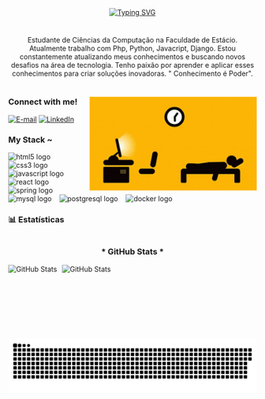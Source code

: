 <div align="center">
  <a href="https://git.io/typing-svg">
    <img src="https://readme-typing-svg.demolab.com?font=Fira+Code&size=22&pause=1000&color=1D4BF7&width=435&lines=+%2B+welcome+to+my+profile+!+" alt="Typing SVG">
  </a>
</div>

#

<p align="center">Estudante de Ciências da Computação  na Faculdade de Estácio. Atualmente trabalho com Php, Python, Javacript, Django.
Estou constantemente atualizando meus conhecimentos e buscando novos desafios na área de tecnologia. Tenho paixão por aprender e aplicar esses conhecimentos para criar soluções inovadoras. " Conhecimento é Poder".
  
#

<img align="right" alt="" height="190px" src="./src/study.gif">

<h3 align="left">Connect with me!</h3>

[![E-mail](https://img.shields.io/badge/-Email-000?style=for-the-badge&logo=microsoft-outlook&logoColor=FF00F6&color:FFF)](mailto:josemars.lino@gmail.com)
[![LinkedIn](https://img.shields.io/badge/-LinkedIn-000?style=for-the-badge&logo=linkedin&logoColor=FF00F6&color:FFF)](www.linkedin.com/in/josêmarlino)

<h3 align="left">My Stack ~</h3>

<div align="left">
  <img src="https://cdn.jsdelivr.net/gh/devicons/devicon/icons/html5/html5-original.svg" height="25" alt="html5 logo"  />
  <img width="8" />
  <img src="https://cdn.jsdelivr.net/gh/devicons/devicon/icons/css3/css3-original.svg" height="25" alt="css3 logo"  />
  <img width="8" />
  <img src="https://cdn.jsdelivr.net/gh/devicons/devicon/icons/javascript/javascript-plain.svg" height="25" alt="javascript logo"  />
  <img width="8" />
  <img src="https://cdn.jsdelivr.net/gh/devicons/devicon/icons/react/react-original.svg" height="25" alt="react logo"  />
  <img width="8" />
  <img src="https://cdn.jsdelivr.net/gh/devicons/devicon/icons/spring/spring-original.svg" height="25" alt="spring logo"  />
  <img width="8" />
  <img src="https://cdn.jsdelivr.net/gh/devicons/devicon/icons/mysql/mysql-original.svg" height="25" alt="mysql logo"  />
  <img width="8" />
  <img src="https://cdn.jsdelivr.net/gh/devicons/devicon/icons/postgresql/postgresql-original.svg" height="25" alt="postgresql logo"  />
  <img width="8" />
  <img src="https://cdn.jsdelivr.net/gh/devicons/devicon/icons/docker/docker-original.svg" height="25" alt="docker logo"  />
</div>

### 📊 Estatísticas
#

<div style="text-align: center;" align="center">
  <h3>* GitHub Stats *</h3>
<p>
  <img 
    align="left" 
    alt="GitHub Stats" 
    height="150" 
    style="padding-right: 10px;" 
    src="https://github-readme-stats.vercel.app/api?username=Josemar-Lino&show_icons=true&theme=tokyonight&include_all_commits=true&locale=pt-br" 
  />

<img 
      align="left" 
      alt="GitHub Stats" 
      height="150" 
      src="https://github-readme-stats.vercel.app/api/top-langs/?username=Josemar-Lino&theme=tokyonight&layout=compact&custom_title=Tecnologias&langs_count=9" 
  />
  </a>
</div>





<picture align="center">
  <source media="(prefers-color-scheme: dark)" srcset="https://raw.githubusercontent.com/Josemar-Lino/Josemar-Lino/output/github-contribution-grid-snake-dark.svg">
  <source media="(prefers-color-scheme: light)" srcset="https://raw.githubusercontent.com/Josemar-Lino/Josemar-Lino/output/github-contribution-grid-snake-dark.svg">
  <img align="center" alt="github contribution grid snake animation" src="https://raw.githubusercontent.com/Josemar-Lino/Josemar-Lino/output/github-contribution-grid-snake.svg">
</picture>

